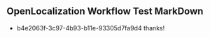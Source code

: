 ## OpenLocalization Workflow Test MarkDown
* b4e2063f-3c97-4b93-b11e-93305d7fa9d4 
thanks!<!--HONumber=Mar16_HO3-->
